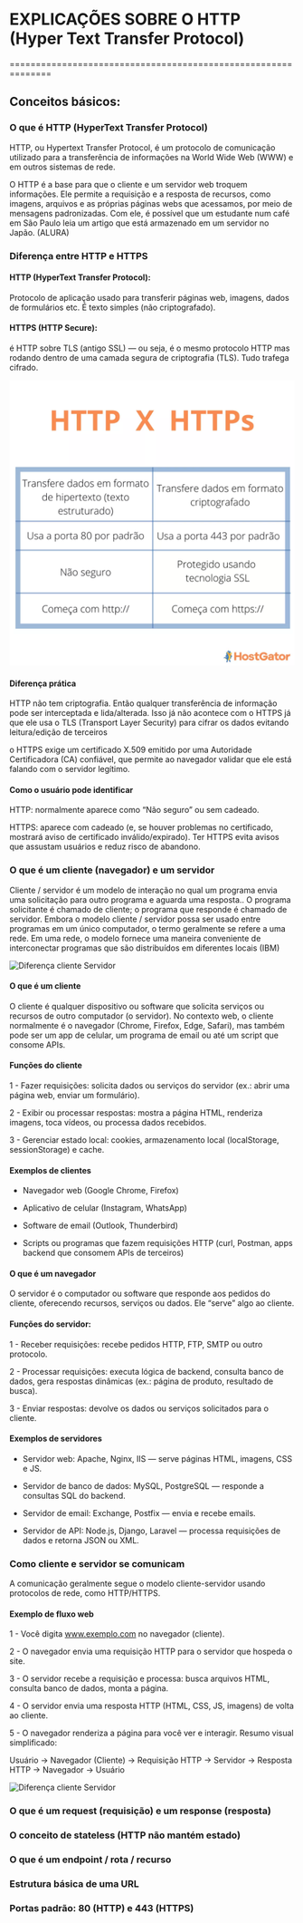 # EXPLICAÇÕES SOBRE O HTTP (Hyper Text Transfer Protocol)
==============================================================

## Conceitos básicos:

### O que é HTTP (HyperText Transfer Protocol)
HTTP, ou Hypertext Transfer Protocol, é um protocolo de comunicação utilizado para a transferência de informações na World Wide Web (WWW) e em outros sistemas de rede.

O HTTP é a base para que o cliente e um servidor web troquem informações. Ele permite a requisição e a resposta de recursos, como imagens, arquivos e as próprias páginas webs que acessamos, por meio de mensagens padronizadas. Com ele, é possível que um estudante num café em São Paulo leia um artigo que está armazenado em um servidor no Japão. (ALURA)

### Diferença entre HTTP e HTTPS
#### HTTP (HyperText Transfer Protocol):
Protocolo de aplicação usado para transferir páginas web, imagens, dados de formulários etc. É texto simples (não criptografado).

#### HTTPS (HTTP Secure):
é HTTP sobre TLS (antigo SSL) — ou seja, é o mesmo protocolo HTTP mas rodando dentro de uma camada segura de criptografia (TLS). Tudo trafega cifrado.

![Diferença entre HTTP e HTTPS](assets/img/diferencas-entre-http-e-https.webp)

#### Diferença prática
HTTP não tem criptografia. Então qualquer transferência de informação pode ser interceptada e lida/alterada. Isso já não acontece com o HTTPS já que ele usa o TLS (Transport Layer Security) para cifrar os dados evitando leitura/edição de terceiros

o HTTPS exige um certificado X.509 emitido por uma Autoridade Certificadora (CA) confiável, que permite ao navegador validar que ele está falando com o servidor legítimo.

#### Como o usuário pode identificar
HTTP: normalmente aparece como “Não seguro” ou sem cadeado.

HTTPS: aparece com cadeado (e, se houver problemas no certificado, mostrará aviso de certificado inválido/expirado).
Ter HTTPS evita avisos que assustam usuários e reduz risco de abandono.

### O que é um cliente (navegador) e um servidor
Cliente / servidor é um modelo de interação no qual um programa envia uma solicitação para outro programa e aguarda uma resposta.. O programa solicitante é chamado de cliente; o programa que responde é chamado de servidor. Embora o modelo cliente / servidor possa ser usado entre programas em um único computador, o termo geralmente se refere a uma rede. Em uma rede, o modelo fornece uma maneira conveniente de interconectar programas que são distribuídos em diferentes locais (IBM)

![Diferença cliente Servidor](../assets/img/cliente-servidor.png)

#### O que é um cliente
O cliente é qualquer dispositivo ou software que solicita serviços ou recursos de outro computador (o servidor).
No contexto web, o cliente normalmente é o navegador (Chrome, Firefox, Edge, Safari), mas também pode ser um app de celular, um programa de email ou até um script que consome APIs.

#### Funções do cliente
1 - Fazer requisições: solicita dados ou serviços do servidor (ex.: abrir uma página web, enviar um formulário).

2 - Exibir ou processar respostas: mostra a página HTML, renderiza imagens, toca vídeos, ou processa dados recebidos.

3 - Gerenciar estado local: cookies, armazenamento local (localStorage, sessionStorage) e cache.

#### Exemplos de clientes
- Navegador web (Google Chrome, Firefox)

- Aplicativo de celular (Instagram, WhatsApp)

- Software de email (Outlook, Thunderbird)

- Scripts ou programas que fazem requisições HTTP (curl, Postman, apps backend que consomem APIs de terceiros)

#### O que é um navegador
O servidor é o computador ou software que responde aos pedidos do cliente, oferecendo recursos, serviços ou dados. Ele “serve” algo ao cliente.

#### Funções do servidor:

1 - Receber requisições: recebe pedidos HTTP, FTP, SMTP ou outro protocolo.

2 - Processar requisições: executa lógica de backend, consulta banco de dados, gera respostas dinâmicas (ex.: página de produto, resultado de busca).

3 - Enviar respostas: devolve os dados ou serviços solicitados para o cliente.

#### Exemplos de servidores
- Servidor web: Apache, Nginx, IIS — serve páginas HTML, imagens, CSS e JS.

- Servidor de banco de dados: MySQL, PostgreSQL — responde a consultas SQL do backend.

- Servidor de email: Exchange, Postfix — envia e recebe emails.

- Servidor de API: Node.js, Django, Laravel — processa requisições de dados e retorna JSON ou XML.

### Como cliente e servidor se comunicam
A comunicação geralmente segue o modelo cliente-servidor usando protocolos de rede, como HTTP/HTTPS.

#### Exemplo de fluxo web
1 - Você digita www.exemplo.com no navegador (cliente).

2 - O navegador envia uma requisição HTTP para o servidor que hospeda o site.

3 - O servidor recebe a requisição e processa: busca arquivos HTML, consulta banco de dados, monta a página.

4 - O servidor envia uma resposta HTTP (HTML, CSS, JS, imagens) de volta ao cliente.

5 - O navegador renderiza a página para você ver e interagir.
Resumo visual simplificado:

Usuário → Navegador (Cliente) → Requisição HTTP → Servidor → Resposta HTTP → Navegador → Usuário

![Diferença cliente Servidor](../assets/img/fluxo-de-requisicao.png)

### O que é um request (requisição) e um response (resposta)

### O conceito de stateless (HTTP não mantém estado)

### O que é um endpoint / rota / recurso

### Estrutura básica de uma URL

### Portas padrão: 80 (HTTP) e 443 (HTTPS)
